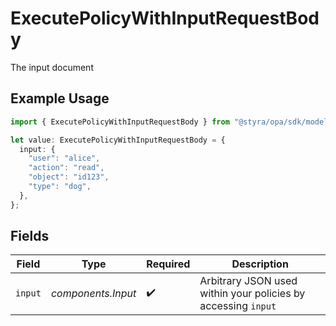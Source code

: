# ExecutePolicyWithInputRequestBody

The input document

## Example Usage

```typescript
import { ExecutePolicyWithInputRequestBody } from "@styra/opa/sdk/models/operations";

let value: ExecutePolicyWithInputRequestBody = {
  input: {
    "user": "alice",
    "action": "read",
    "object": "id123",
    "type": "dog",
  },
};
```

## Fields

| Field                                                         | Type                                                          | Required                                                      | Description                                                   |
| ------------------------------------------------------------- | ------------------------------------------------------------- | ------------------------------------------------------------- | ------------------------------------------------------------- |
| `input`                                                       | *components.Input*                                            | :heavy_check_mark:                                            | Arbitrary JSON used within your policies by accessing `input` |